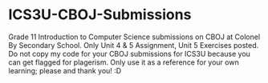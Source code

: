# ICS3U-CBOJ-Submissions
Grade 11 Introduction to Computer Science submissions on CBOJ at Colonel By Secondary School.
Only Unit 4 & 5 Assignment, Unit 5 Exercises posted.
Do not copy my code for your CBOJ submissions for ICS3U because you can get flagged for plagerism.
Only use it as a reference for your own learning; please and thank you! :D
